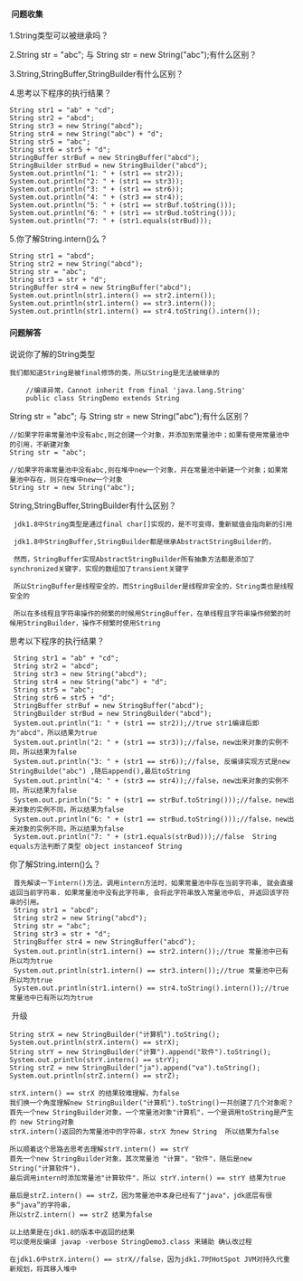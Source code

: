 ####  问题收集

1.String类型可以被继承吗？

2.String str = "abc"; 与 String str = new String("abc");有什么区别？
    
3.String,StringBuffer,StringBuilder有什么区别？
    
4.思考以下程序的执行结果？

    String str1 = "ab" + "cd";
    String str2 = "abcd";
    String str3 = new String("abcd");
    String str4 = new String("abc") + "d";
    String str5 = "abc";
    String str6 = str5 + "d";
    StringBuffer strBuf = new StringBuffer("abcd");
    StringBuilder strBud = new StringBuilder("abcd");
    System.out.println("1: " + (str1 == str2));
    System.out.println("2: " + (str1 == str3));
    System.out.println("3: " + (str1 == str6));
    System.out.println("4: " + (str3 == str4));
    System.out.println("5: " + (str1 == strBuf.toString()));
    System.out.println("6: " + (str1 == strBud.toString()));
    System.out.println("7: " + (str1.equals(strBud)));
    
5.你了解String.intern()么？    
    
    String str1 = "abcd";
    String str2 = new String("abcd");
    String str = "abc";
    String str3 = str + "d";
    StringBuffer str4 = new StringBuffer("abcd");
    System.out.println(str1.intern() == str2.intern());
    System.out.println(str1.intern() == str3.intern());
    System.out.println(str1.intern() == str4.toString().intern());
    

#### 问题解答

说说你了解的String类型

    我们都知道String是被final修饰的类，所以String是无法被继承的

        //编译异常，Cannot inherit from final 'java.lang.String'
        public class StringDemo extends String
    

String str = "abc"; 与 String str = new String("abc");有什么区别？
    
    //如果字符串常量池中没有abc,则之创建一个对象，并添加到常量池中；如果有使用常量池中的引用，不新建对象
    String str = "abc";
    
    //如果字符串常量池中没有abc,则在堆中new一个对象，并在常量池中新建一个对象；如果常量池中存在，则只在堆中new一个对象
    String str = new String("abc");
  
    
String,StringBuffer,StringBuilder有什么区别？

     jdk1.8中String类型是通过final char[]实现的，是不可变得，重新赋值会指向新的引用
     
     jdk1.8中StringBuffer,StringBuilder都是继承AbstractStringBuilder的，
     
     然而，StringBuffer实现AbstractStringBuilder所有抽象方法都是添加了synchronized关键字，实现的数组加了transient关键字
     
     所以StringBuffer是线程安全的，而StringBuilder是线程非安全的，String类也是线程安全的
     
     所以在多线程且字符串操作的频繁的时候用StringBuffer，在单线程且字符串操作频繁的时候用StringBuilder，操作不频繁时使用String
     
     
思考以下程序的执行结果？
    
     String str1 = "ab" + "cd";
     String str2 = "abcd";
     String str3 = new String("abcd");
     String str4 = new String("abc") + "d";
     String str5 = "abc";
     String str6 = str5 + "d";
     StringBuffer strBuf = new StringBuffer("abcd");
     StringBuilder strBud = new StringBuilder("abcd");
     System.out.println("1: " + (str1 == str2));//true str1编译后即为"abcd"，所以结果为true
     System.out.println("2: " + (str1 == str3));//false，new出来对象的实例不同，所以结果为false
     System.out.println("3: " + (str1 == str6));//false, 反编译实现方式是new StringBuilde("abc") ,随后append(),最后toString
     System.out.println("4: " + (str3 == str4));//false，new出来对象的实例不同，所以结果为false
     System.out.println("5: " + (str1 == strBuf.toString()));//false，new出来对象的实例不同，所以结果为false
     System.out.println("6: " + (str1 == strBud.toString()));//false，new出来对象的实例不同，所以结果为false
     System.out.println("7: " + (str1.equals(strBud)));//false  String equals方法判断了类型 object instanceof String
     
     
 你了解String.intern()么？    
     
     首先解读一下intern()方法，调用intern方法时，如果常量池中存在当前字符串, 就会直接返回当前字符串. 如果常量池中没有此字符串, 会将此字符串放入常量池中后, 并返回该字符串的引用。
     String str1 = "abcd";
     String str2 = new String("abcd");
     String str = "abc";
     String str3 = str + "d";
     StringBuffer str4 = new StringBuffer("abcd");
     System.out.println(str1.intern() == str2.intern());//true 常量池中已有所以均为true
     System.out.println(str1.intern() == str3.intern());//true 常量池中已有所以均为true
     System.out.println(str1.intern() == str4.toString().intern());//true 常量池中已有所以均为true
     
  升级
 
    String strX = new StringBuilder("计算机").toString();
    System.out.println(strX.intern() == strX);
    String strY = new StringBuilder("计算").append("软件").toString();
    System.out.println(strY.intern() == strY);
    String strZ = new StringBuilder("ja").append("va").toString();
    System.out.println(strZ.intern() == strZ);
    
    strX.intern() == strX 的结果较难理解，为false
    我们换一个角度理解new StringBuilder("计算机").toString()一共创建了几个对象呢？
    首先一个new StringBuilder对象，一个常量池对象"计算机"，一个是调用toString是产生的 new String对象
    strX.intern()返回的为常量池中的字符串，strX 为new String  所以结果为false
    
    所以顺着这个思路去思考去理解strY.intern() == strY
    首先一个new StringBuilder对象，其次常量池 "计算"，"软件"，随后是new String("计算软件")，
    最后调用intern时添加常量池"计算软件"，所以 strY.intern() == strY 结果为true
    
    最后是strZ.intern() == strZ，因为常量池中本身已经有了"java"，jdk底层有很多“java”的字符串，
    所以strZ.intern() == strZ 结果为false
    
    以上结果是在jdk1.8的版本中返回的结果
    可以使用反编译 javap -verbose StringDemo3.class 来辅助 确认改过程
    
    在jdk1.6中strX.intern() == strX//false，因为jdk1.7时HotSpot JVM对持久代重新规划，将其移入堆中